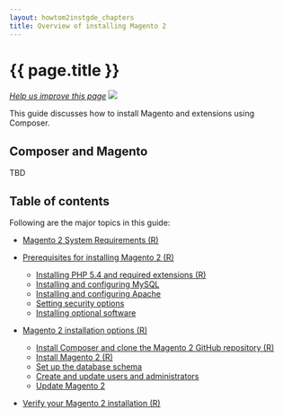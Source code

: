 ```yaml
---
layout: howtom2instgde_chapters
title: Overview of installing Magento 2
---
```


<h1 id="instgde-overview">{{ page.title }}</h1>

<p><a href="{{ site.githuburl }}install-gde/m2instgde-overview.md" target="_blank"><em>Help us improve this page</em></a>&nbsp;<img src="{{ site.baseurl }}common/images/newWindow.gif"/></p>

This guide discusses how to install Magento and extensions using Composer. 

<h2 id="instgde-overview-composer">Composer and Magento</h2>

TBD

<h2 id="instgde-toc">Table of contents</h2>

Following are the major topics in this guide:

*	<a href="{{ site.gdeurl }}install-gde/system-requirements.html">Magento 2 System Requirements (R)</a>
*	<a href="{{ site.gdeurl }}install-gde/prereq/prereq-overview.html">Prerequisites for installing Magento 2 (R)</a>

	*	<a href="{{ site.gdeurl }}install-gde/prereq/php.html">Installing PHP 5.4 and required extensions (R)</a>
	*	<a href="{{ site.gdeurl }}install-gde/prereq/mysql.html">Installing and configuring MySQL</a>
	*	<a href="{{ site.gdeurl }}install-gde/prereq/apache.html">Installing and configuring Apache</a>
	*	<a href="{{ site.gdeurl }}install-gde/prereq/security.html">Setting security options</a>
	*	<a href="{{ site.gdeurl }}install-gde/prereq/optional.html">Installing optional software</a>

*	<a href="{{ site.gdeurl }}install-gde/install/install-overview.html">Magento 2 installation options (R)</a>

	*	<a href="{{ site.gdeurl }}install-gde/install/composer-clone.html">Install Composer and clone the Magento 2 GitHub repository (R)</a>
	*	<a href="{{ site.gdeurl }}install-gde/install/install.html">Install Magento 2 (R)</a>
	*	<a href="{{ site.gdeurl }}install-gde/install/schema.html">Set up the database schema</a>
	*	<a href="{{ site.gdeurl }}install-gde/install/admin-users.html">Create and update users and administrators</a>
	*	<a href="{{ site.gdeurl }}install-gde/install/update.html">Update Magento 2</a>

*	<a href="{{ site.gdeurl }}install-gde/install/verify.html">Verify your Magento 2 installation (R)</a>

